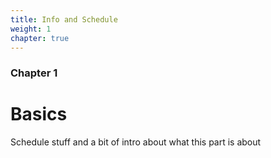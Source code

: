 ```yaml
---
title: Info and Schedule
weight: 1
chapter: true
---
```


### Chapter 1

# Basics
 Schedule stuff and a bit of intro about what this part is about

